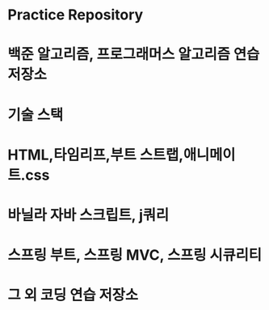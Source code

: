 # Practice Repository
# 백준 알고리즘, 프로그래머스 알고리즘 연습 저장소
# 기술 스택
# HTML,타임리프,부트 스트랩,애니메이트.css
# 바닐라 자바 스크립트, j쿼리
# 스프링 부트, 스프링 MVC, 스프링 시큐리티
# 그 외 코딩 연습 저장소